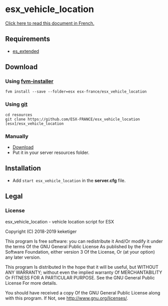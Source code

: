 # esx_vehicle_location

[Click here to read this document in French.](https://github.com/ESX-FRANCE/esx_vehicle_location/wiki/README--Fran%C3%A7ais)

## Requirements
* [es_extended](https://github.com/ESX-Org/es_extended)

## Download
### Using [fvm-installer](https://github.com/qlaffont/fvm-installer)
```
fvm install --save --folder=esx esx-france/esx_vehicle_location
```

### Using [git](https://git-scm.com/)
```
cd resources
git clone https://github.com/ESX-FRANCE/esx_vehicle_location [esx]/esx_vehicle_location
```

### Manually
* [Download](https://github.com/ESX-FRANCE/esx_vehicle_location/archive/master.zip)
* Put it in your server resources folder.

## Installation
* Add ``start esx_vehicle_location`` in the **server.cfg** file.

## Legal
### License
esx_vehicle_location - vehicle location script for ESX

Copyright (C) 2018-2019 keketiger

This program Is free software: you can redistribute it And/Or modify it under the terms Of the GNU General Public License As published by the Free Software Foundation, either version 3 Of the License, Or (at your option) any later version.

This program Is distributed In the hope that it will be useful, but WITHOUT ANY WARRANTY; without even the implied warranty Of MERCHANTABILITY Or FITNESS FOR A PARTICULAR PURPOSE. See the GNU General Public License For more details.

You should have received a copy Of the GNU General Public License along with this program. If Not, see http://www.gnu.org/licenses/.
